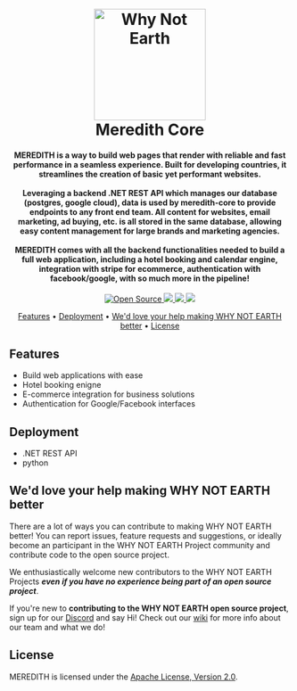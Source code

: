 <h1 align="center">
  <br>
  <a href="https://user-images.githubusercontent.com/5694308/67922376-2e05ff80-fbdd-11e9-8e9e-58b52ca151b9"><img src="https://user-images.githubusercontent.com/5694308/67922376-2e05ff80-fbdd-11e9-8e9e-58b52ca151b9.png" alt="Why Not Earth" width="200"></a>
  <br>
  Meredith Core
  <br>
</h1>

<h4 align="center">MEREDITH is a way to build web pages that render with reliable and fast performance in a seamless experience. Built for developing countries, it streamlines the creation of basic yet performant websites.
<br></br>
Leveraging a backend .NET REST API which manages our database (postgres, google cloud), data is used by meredith-core to provide endpoints to any front end team. All content for websites, email marketing, ad buying, etc. is all stored in the same database, allowing easy content management for large brands and marketing agencies.
<br></br>
MEREDITH comes with all the backend functionalities needed to build a full web application, including a hotel booking and calendar engine, integration with stripe for ecommerce, authentication with facebook/google, with so much more in the pipeline!

</h4>

<p align="center">
  <a href="https://badges.frapsoft.com/os/v1/open-source">
    <img src="https://badges.frapsoft.com/os/v1/open-source.svg"
         alt="Open Source">
  </a>
  <a href="https://img.shields.io/discord/453020970354081812">
      <img src="https://img.shields.io/discord/453020970354081812.svg">
  </a>
  <a href="https://img.shields.io/badge/PRs-welcome-brightgreen">
      <img src="https://img.shields.io/badge/PRs-welcome-brightgreen.svg?style=flat">
  </a>
  <a href="https://www.paypal.me/paulchrisluke">
    <img src="https://img.shields.io/badge/$-donate-ff69b4.svg?maxAge=2592000&amp;style=flat">
  </a>
</p> 


<p align="center">
  <a href="#features">Features</a> •
  <a href="#deployment">Deployment</a> •
  <a href="#wed-love-your-help-making-WHY-NOT-EARTH-better">We'd love your help making WHY NOT EARTH better</a> •
  <a href="#license">License</a>
</p>

## Features
* Build web applications with ease
* Hotel booking enigne
* E-commerce integration for business solutions
* Authentication for Google/Facebook interfaces

## Deployment
* .NET REST API   
* python

## We'd love your help making WHY NOT EARTH better

There are a lot of ways you can contribute to making WHY NOT EARTH better! You can report issues, feature requests and suggestions, or ideally become an participant in the WHY NOT EARTH Project community and contribute code to the open source project.

We enthusiastically welcome new contributors to the WHY NOT EARTH Projects **_even if you have no experience being part of an open source project_**.  

If you're new to **contributing to the WHY NOT EARTH open source project**, sign up for our [Discord](https://discord.gg/EBpyFM3) and say Hi! Check out our [wiki](https://github.com/whynotearth/whynot.earth/wiki) for more info about our team and what we do!

## License

MEREDITH is licensed under the [Apache License, Version 2.0](LICENSE).
